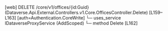 [web] DELETE /core/v1/offices/{id:Guid}  (Dataverse.Api.External.Controllers.v1.Core.OfficesController.Delete)  [L159–L163] [auth=Authentication.CoreWrite]
  └─ uses_service IDataverseProxyService (AddScoped)
    └─ method Delete [L162]

